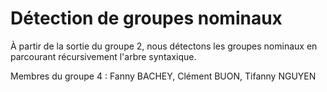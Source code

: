 # Détection de groupes nominaux

À partir de la sortie du groupe 2, nous détectons les groupes nominaux en parcourant récursivement l'arbre syntaxique.

Membres du groupe 4 : 
Fanny BACHEY,
Clément BUON,
Tifanny NGUYEN

